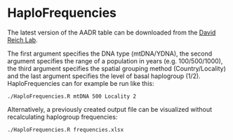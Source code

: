 # HaploFrequencies 

The latest version of the AADR table can be downloaded from the [David Reich Lab](https://reich.hms.harvard.edu/allen-ancient-dna-resource-aadr-downloadable-genotypes-present-day-and-ancient-dna-data). 

The first argument specifies the DNA type (mtDNA/YDNA), the second argument specifies the range of a population in years (e.g. 100/500/1000), the third argument specifies the spatial grouping method (Country/Locality) and the last argument specifies the level of basal haplogroup (1/2). HaploFrequencies can for example be run like this:

```
./HaploFrequencies.R mtDNA 500 Locality 2
```

Alternatively, a previously created output file can be visualized without recalculating haplogroup frequencies:

```
./HaploFrequencies.R frequencies.xlsx
```
